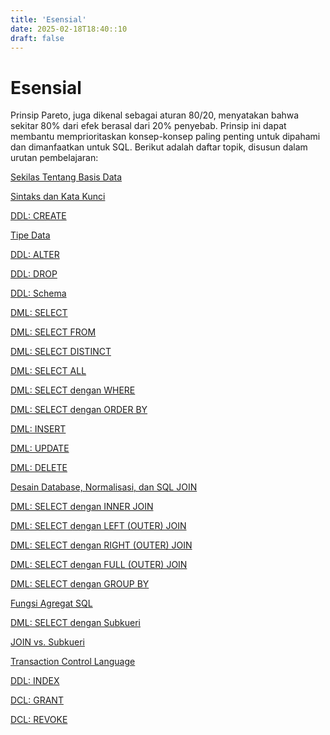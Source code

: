 ```yaml
---
title: 'Esensial'
date: 2025-02-18T18:40::10
draft: false
---
```


# Esensial

Prinsip Pareto, juga dikenal sebagai aturan 80/20, menyatakan bahwa sekitar 80% dari efek berasal dari 20% penyebab. Prinsip ini dapat membantu memprioritaskan konsep-konsep paling penting untuk dipahami dan dimanfaatkan untuk SQL. Berikut adalah daftar topik, disusun dalam urutan pembelajaran:

[Sekilas Tentang Basis Data](Esensial%20678f51b4f61f43c881425189f607d4b8/Sekilas%20Tentang%20Basis%20Data%20a4108fc96e9242679d9e77e3577bd8bd.md)

[Sintaks dan Kata Kunci](Esensial%20678f51b4f61f43c881425189f607d4b8/Sintaks%20dan%20Kata%20Kunci%2067ae565f2ffd4999b588e6fa9b0bf5b1.md)

[DDL: CREATE](Esensial%20678f51b4f61f43c881425189f607d4b8/DDL%20CREATE%2092fc18c4142147b8bc5cffe955d607f8.md)

[Tipe Data](Esensial%20678f51b4f61f43c881425189f607d4b8/Tipe%20Data%208e05934570c049728083a22e1c473a52.md)

[DDL: ALTER](Esensial%20678f51b4f61f43c881425189f607d4b8/DDL%20ALTER%203656325998e845f293c3887bcda2ddf5.md)

[DDL: DROP](Esensial%20678f51b4f61f43c881425189f607d4b8/DDL%20DROP%2003bf2ba673db46509aa78a94f557adf3.md)

[DDL: Schema](Esensial%20678f51b4f61f43c881425189f607d4b8/DDL%20Schema%20ab7fd99b9aec4cfe895c9eb71fed83f8.md)

[DML: SELECT](Esensial%20678f51b4f61f43c881425189f607d4b8/DML%20SELECT%20e824dfe643a4449793424ff7b44ecb0b.md)

[DML: SELECT FROM](Esensial%20678f51b4f61f43c881425189f607d4b8/DML%20SELECT%20FROM%2040150ce0183e42869fad8b1768960cea.md)

[DML: SELECT DISTINCT](Esensial%20678f51b4f61f43c881425189f607d4b8/DML%20SELECT%20DISTINCT%200e1321a944d94eb394958afc9af300d2.md)

[DML: SELECT ALL](Esensial%20678f51b4f61f43c881425189f607d4b8/DML%20SELECT%20ALL%206345cbd002f6449e822b73443b36057b.md)

[DML: SELECT dengan WHERE](Esensial%20678f51b4f61f43c881425189f607d4b8/DML%20SELECT%20dengan%20WHERE%20fe87e53a14a64b278435592186f7a5ae.md)

[DML: SELECT dengan ORDER BY](Esensial%20678f51b4f61f43c881425189f607d4b8/DML%20SELECT%20dengan%20ORDER%20BY%20cd3ef4c02a244189824dcb0f356f93e7.md)

[DML: INSERT](Esensial%20678f51b4f61f43c881425189f607d4b8/DML%20INSERT%20a04290c833a5432a98aebac4920f267f.md)

[DML: UPDATE](Esensial%20678f51b4f61f43c881425189f607d4b8/DML%20UPDATE%200a8c968cd0ab496c9dee0587bb459b5d.md)

[DML: DELETE](Esensial%20678f51b4f61f43c881425189f607d4b8/DML%20DELETE%205222cf75145c470ea577f45443481e08.md)

[Desain Database, Normalisasi, dan SQL JOIN](Esensial%20678f51b4f61f43c881425189f607d4b8/Desain%20Database,%20Normalisasi,%20dan%20SQL%20JOIN%209e7a15e734434e32b0e587a1ed88e418.md)

[DML: SELECT dengan INNER JOIN](Esensial%20678f51b4f61f43c881425189f607d4b8/DML%20SELECT%20dengan%20INNER%20JOIN%2084e7b476e8274c4ca044e7593c1f03e4.md)

[DML: SELECT dengan LEFT (OUTER) JOIN](<Esensial%20678f51b4f61f43c881425189f607d4b8/DML%20SELECT%20dengan%20LEFT%20(OUTER)%20JOIN%2049658a356ad84726824fddefd26fea6b.md>)

[DML: SELECT dengan RIGHT (OUTER) JOIN](<Esensial%20678f51b4f61f43c881425189f607d4b8/DML%20SELECT%20dengan%20RIGHT%20(OUTER)%20JOIN%2072ee208f94274881b5aa5574b9a1df15.md>)

[DML: SELECT dengan FULL (OUTER) JOIN](<Esensial%20678f51b4f61f43c881425189f607d4b8/DML%20SELECT%20dengan%20FULL%20(OUTER)%20JOIN%20a308bfb77b6249a88ad458ec41da5142.md>)

[DML: SELECT dengan GROUP BY](Esensial%20678f51b4f61f43c881425189f607d4b8/DML%20SELECT%20dengan%20GROUP%20BY%2047ce9fec15cc4840a337c57ebd12cc8b.md)

[Fungsi Agregat SQL](Esensial%20678f51b4f61f43c881425189f607d4b8/Fungsi%20Agregat%20SQL%205bec68b349474454befa849ed8a2cfc1.md)

[DML: SELECT dengan Subkueri](Esensial%20678f51b4f61f43c881425189f607d4b8/DML%20SELECT%20dengan%20Subkueri%20445c823d691845689bf0b3b2f359bcef.md)

[JOIN vs. Subkueri](Esensial%20678f51b4f61f43c881425189f607d4b8/JOIN%20vs%20Subkueri%20e3d173feb0dc416e979d72af301f3934.md)

[Transaction Control Language](Esensial%20678f51b4f61f43c881425189f607d4b8/Transaction%20Control%20Language%208085e514be5640a9b8d9b2b7b12b374e.md)

[DDL: INDEX](Esensial%20678f51b4f61f43c881425189f607d4b8/DDL%20INDEX%205db0d2fecd9a483b881207ab70c31e47.md)

[DCL: GRANT](Esensial%20678f51b4f61f43c881425189f607d4b8/DCL%20GRANT%2061534a08cbfc4b3dbcca0a1f9ea459a4.md)

[DCL: REVOKE](Esensial%20678f51b4f61f43c881425189f607d4b8/DCL%20REVOKE%2025f8b9837c4e43dda049353ade94e7b7.md)
